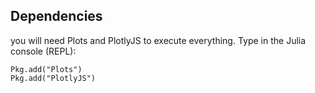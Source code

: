 ## Dependencies

you will need Plots and PlotlyJS to execute everything. Type in the Julia console (REPL):

```
Pkg.add("Plots")
Pkg.add("PlotlyJS")
```